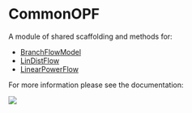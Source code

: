 # CommonOPF
A module of shared scaffolding and methods for:
- [BranchFlowModel](https://github.com/NLaws/BranchFlowModel.jl)
- [LinDistFlow](https://github.com/NLaws/LinDistFlow)
- [LinearPowerFlow](https://github.com/NLaws/LinearPowerFlow.jl)

For more information please see the documentation:
<!-- [![](https://img.shields.io/badge/docs-stable-blue.svg)](https://nlaws.github.io/CommonOPF.jl/stable) -->
[![](https://img.shields.io/badge/docs-dev-blue.svg)](https://nlaws.github.io/CommonOPF.jl/dev)
